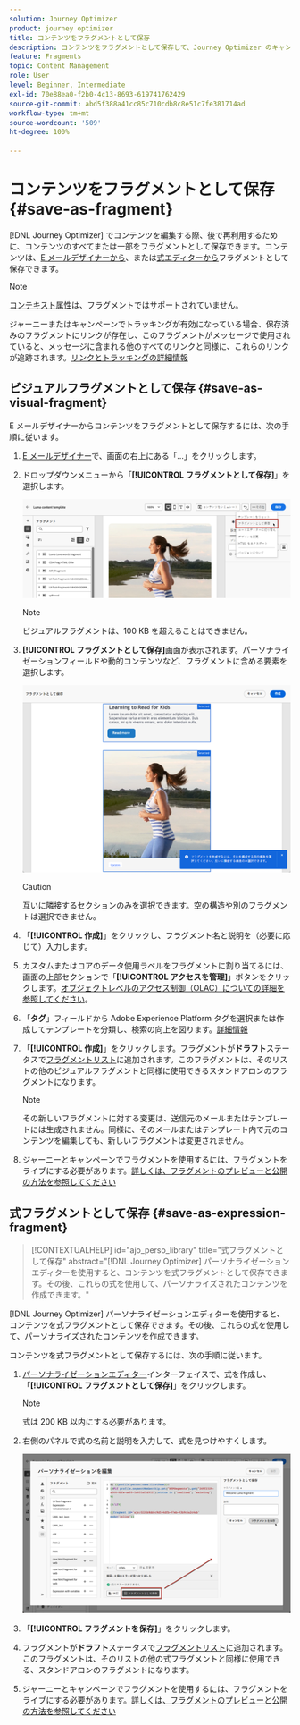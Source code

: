 ```yaml
---
solution: Journey Optimizer
product: journey optimizer
title: コンテンツをフラグメントとして保存
description: コンテンツをフラグメントとして保存して、Journey Optimizer のキャンペーンとジャーニーでコンテンツを再利用する方法を説明します
feature: Fragments
topic: Content Management
role: User
level: Beginner, Intermediate
exl-id: 70e88ea0-f2b0-4c13-8693-619741762429
source-git-commit: abd5f388a41cc85c710cdb8c8e51c7fe381714ad
workflow-type: tm+mt
source-wordcount: '509'
ht-degree: 100%

---
```


# コンテンツをフラグメントとして保存 {#save-as-fragment}

[!DNL Journey Optimizer] でコンテンツを編集する際、後で再利用するために、コンテンツのすべてまたは一部をフラグメントとして保存できます。コンテンツは、[E メールデザイナーから](#save-as-visual-fragment)、または[式エディターから](#save-as-expression-fragment)フラグメントとして保存できます。

>[!NOTE]
>
>[コンテキスト属性](../personalization/personalization-build-expressions.md)は、フラグメントではサポートされていません。
>
>ジャーニーまたはキャンペーンでトラッキングが有効になっている場合、保存済みのフラグメントにリンクが存在し、このフラグメントがメッセージで使用されていると、メッセージに含まれる他のすべてのリンクと同様に、これらのリンクが追跡されます。[リンクとトラッキングの詳細情報](../email/message-tracking.md)

## ビジュアルフラグメントとして保存 {#save-as-visual-fragment}

E メールデザイナーからコンテンツをフラグメントとして保存するには、次の手順に従います。

1. [E メールデザイナー](../email/get-started-email-design.md)で、画面の右上にある「...」をクリックします。

1. ドロップダウンメニューから「**[!UICONTROL フラグメントとして保存]**」を選択します。

   ![](assets/fragment-save-as.png)

   >[!NOTE]
   >
   >ビジュアルフラグメントは、100 KB を超えることはできません。

1. **[!UICONTROL フラグメントとして保存]**&#x200B;画面が表示されます。パーソナライゼーションフィールドや動的コンテンツなど、フラグメントに含める要素を選択します。

   ![](assets/fragment-save-as-screen.png)

   >[!CAUTION]
   >
   >互いに隣接するセクションのみを選択できます。空の構造や別のフラグメントは選択できません。

1. 「**[!UICONTROL 作成]**」をクリックし、フラグメント名と説明を（必要に応じて）入力します。

1. カスタムまたはコアのデータ使用ラベルをフラグメントに割り当てるには、画面の上部セクションで「**[!UICONTROL アクセスを管理]**」ボタンをクリックします。[オブジェクトレベルのアクセス制御（OLAC）についての詳細を参照してください](../administration/object-based-access.md)。

1. 「**タグ**」フィールドから Adobe Experience Platform タグを選択または作成してテンプレートを分類し、検索の向上を図ります。[詳細情報](../start/search-filter-categorize.md#tags)

1. 「**[!UICONTROL 作成]**」をクリックします。フラグメントが&#x200B;**ドラフト**&#x200B;ステータスで[フラグメントリスト](#access-manage-fragments)に追加されます。このフラグメントは、そのリストの他のビジュアルフラグメントと同様に使用できるスタンドアロンのフラグメントになります。

   >[!NOTE]
   >
   >その新しいフラグメントに対する変更は、送信元のメールまたはテンプレートには生成されません。同様に、そのメールまたはテンプレート内で元のコンテンツを編集しても、新しいフラグメントは変更されません。

1. ジャーニーとキャンペーンでフラグメントを使用するには、フラグメントをライブにする必要があります。[詳しくは、フラグメントのプレビューと公開の方法を参照してください](../content-management/create-fragments.md#publish)

## 式フラグメントとして保存 {#save-as-expression-fragment}

>[!CONTEXTUALHELP]
>id="ajo_perso_library"
>title="式フラグメントとして保存"
>abstract="[!DNL Journey Optimizer] パーソナライゼーションエディターを使用すると、コンテンツを式フラグメントとして保存できます。その後、これらの式を使用して、パーソナライズされたコンテンツを作成できます。"

[!DNL Journey Optimizer] パーソナライゼーションエディターを使用すると、コンテンツを式フラグメントとして保存できます。その後、これらの式を使用して、パーソナライズされたコンテンツを作成できます。

コンテンツを式フラグメントとして保存するには、次の手順に従います。

1. [パーソナライゼーションエディター](../personalization/personalization-build-expressions.md)インターフェイスで、式を作成し、「**[!UICONTROL フラグメントとして保存]**」をクリックします。

   >[!NOTE]
   >
   >式は 200 KB 以内にする必要があります。

1. 右側のパネルで式の名前と説明を入力して、式を見つけやすくします。

   ![](assets/expression-fragment-save-as.png)

1. 「**[!UICONTROL フラグメントを保存]**」をクリックします。

   <!--An expression fragment cannot be nested inside another fragment.-->

1. フラグメントが&#x200B;**ドラフト**&#x200B;ステータスで[フラグメントリスト](#access-manage-fragments)に追加されます。このフラグメントは、そのリストの他の式フラグメントと同様に使用できる、スタンドアロンのフラグメントになります。

1. ジャーニーとキャンペーンでフラグメントを使用するには、フラグメントをライブにする必要があります。[詳しくは、フラグメントのプレビューと公開の方法を参照してください](../content-management/create-fragments.md#publish)
